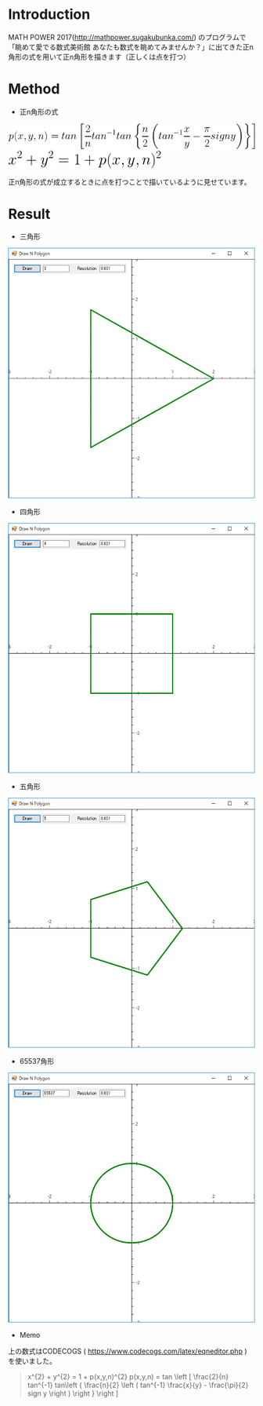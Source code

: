 # Introduction
MATH POWER 2017(http://mathpower.sugakubunka.com/)
のプログラムで「眺めて愛でる数式美術館 あなたも数式を眺めてみませんか？」に出てきた正n角形の式を用いて正n角形を描きます（正しくは点を打つ）

# Method

* 正n角形の式

![eq](https://github.com/tomitomi3/DrawNPolygon/blob/master/_pic/eq_1.png)
![eq](https://github.com/tomitomi3/DrawNPolygon/blob/master/_pic/eq_2.png)



正n角形の式が成立するときに点を打つことで描いているように見せています。



# Result

* 三角形

![result](https://github.com/tomitomi3/DrawNPolygon/blob/master/_pic/result_triangle.PNG)

* 四角形

![result](https://github.com/tomitomi3/DrawNPolygon/blob/master/_pic/draw_rectangle.PNG)

* 五角形

![result](https://github.com/tomitomi3/DrawNPolygon/blob/master/_pic/draw_pentagon.PNG)

* 65537角形

![result](https://github.com/tomitomi3/DrawNPolygon/blob/master/_pic/draw_65537.PNG)

* Memo

上の数式はCODECOGS ( https://www.codecogs.com/latex/eqneditor.php ) を使いました。

> x^{2} + y^{2} = 1 + p(x,y,n)^{2}
> p(x,y,n) = tan \left [ \frac{2}{n} tan^{-1} tan\left \{ \frac{n}{2} \left ( tan^{-1} \frac{x}{y} -  \frac{\pi}{2} sign y \right ) \right \} \right ]

